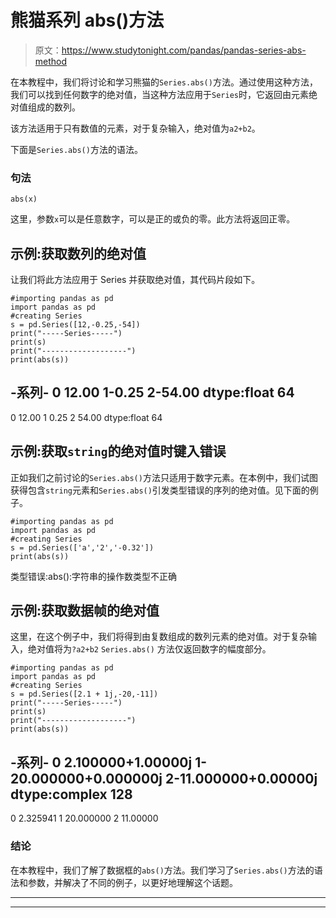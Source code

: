 # 熊猫系列 abs()方法

> 原文：<https://www.studytonight.com/pandas/pandas-series-abs-method>

在本教程中，我们将讨论和学习熊猫的`Series.abs()`方法。通过使用这种方法，我们可以找到任何数字的绝对值，当这种方法应用于`Series`时，它返回由元素绝对值组成的数列。

该方法适用于只有数值的元素，对于复杂输入，绝对值为`a2+b2`。

下面是`Series.abs()`方法的语法。

### 句法

```
abs(x)
```

这里，参数`x`可以是任意数字，可以是正的或负的零。此方法将返回正零。

## 示例:获取数列的绝对值

让我们将此方法应用于 Series 并获取绝对值，其代码片段如下。

```
#importing pandas as pd
import pandas as pd
#creating Series
s = pd.Series([12,-0.25,-54])
print("-----Series-----")
print(s)
print("-------------------")
print(abs(s))
```

-系列-
0 12.00
1-0.25
2-54.00
dtype:float 64
-
0 12.00
1 0.25
2 54.00
dtype:float 64

## 示例:获取`string`的绝对值时键入错误

正如我们之前讨论的`Series.abs()`方法只适用于数字元素。在本例中，我们试图获得包含`string`元素和`Series.abs()`引发类型错误的序列的绝对值。见下面的例子。

```
#importing pandas as pd
import pandas as pd
#creating Series
s = pd.Series(['a','2','-0.32'])
print(abs(s))
```

类型错误:abs():字符串的操作数类型不正确

## 示例:获取数据帧的绝对值

这里，在这个例子中，我们将得到由复数组成的数列元素的绝对值。对于复杂输入，绝对值将为`?a2+b2` `Series.abs()` 方法仅返回数字的幅度部分。

```
#importing pandas as pd
import pandas as pd
#creating Series
s = pd.Series([2.1 + 1j,-20,-11])
print("-----Series-----")
print(s)
print("-------------------")
print(abs(s))
```

-系列-
0 2.100000+1.00000j
1-20.000000+0.000000j
2-11.000000+0.00000j
dtype:complex 128
-
0 2.325941
1 20.000000
2 11.00000

### 结论

在本教程中，我们了解了数据框的`abs()`方法。我们学习了`Series.abs()`方法的语法和参数，并解决了不同的例子，以更好地理解这个话题。

* * *

* * *